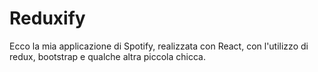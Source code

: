 # Reduxify

Ecco la mia applicazione di Spotify, realizzata con React, con l'utilizzo di redux, bootstrap e qualche altra piccola chicca.
